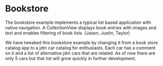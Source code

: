 # Bookstore

The bookstore example implements a typical list based application with native navigation. A CollectionView displays book entries with images and text and enables filtering of book lists.
(Jason, Justin, Taylor)

We have tweaked this bookstore example by changing it from a book store catalog app to a jdm car catalog
for enthusiasts. Each car has a comment on it and a list of alternative jdm cars that are related.
As of now there are only 5 cars but that list will grow quickly in further development.

